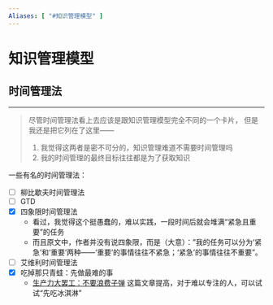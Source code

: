 ```yaml
---
Aliases: [ "#知识管理模型" ]
---
```

# 知识管理模型

## 时间管理法
---
> 尽管时间管理法看上去应该是跟知识管理模型完全不同的一个卡片，
> 但是我还是把它列在了这里——
> 
> 1.  我觉得这两者是密不可分的，知识管理难道不需要时间管理吗 
> 2. 我的时间管理的最终目标往往都是为了获取知识

一些有名的时间管理法：
- [ ] 柳比歇夫时间管理法
- [ ] GTD
- [x] 四象限时间管理法
	- 看过，我觉得这个挺愚蠢的，难以实践，一段时间后就会堆满“紧急且重要”的任务
	- 而且原文中，作者并没有说四象限，而是（大意）：”我的任务可以分为‘紧急’和‘重要’两种——‘重要’的事情往往不紧急；‘紧急’的事情往往不重要”。
- [ ] 艾维利时间管理法
- [x] 吃掉那只青蛙：先做最难的事
	- [生产力大罢工：不要浪费子弹](https://sspai.com/post/80324) 这篇文章提高，对于难以专注的人，可以试试“先吃冰淇淋”
